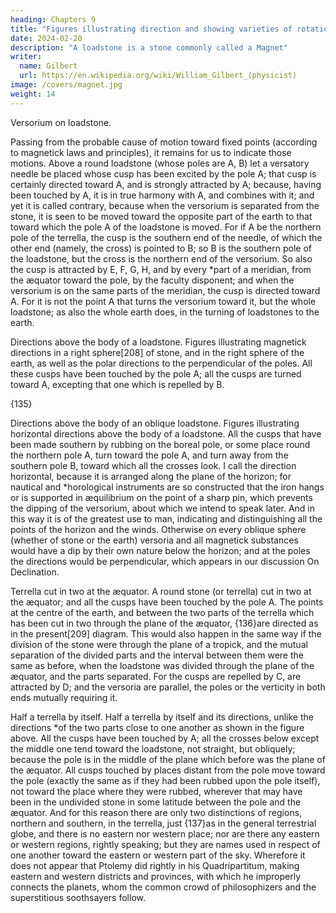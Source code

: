 ```yaml
---
heading: Chapters 9
title: "Figures illustrating direction and showing varieties of rotations"
date: 2024-02-20
description: "A loadstone is a stone commonly called a Magnet"
writer:
  name: Gilbert
  url: https://en.wikipedia.org/wiki/William_Gilbert_(physicist)
image: /covers/magnet.jpg
weight: 14
---
```



Versorium on loadstone.

Passing from the probable cause of motion toward fixed points (according to magnetick laws and principles), it remains for us to indicate those motions. Above a round loadstone (whose poles are A, B) let a versatory needle be placed whose cusp has been excited by the pole A; that cusp is certainly directed toward A, and is strongly attracted by A; because, having been touched by A, it is in true harmony with A, and combines with it; and yet it is called contrary, because when the versorium is separated from the stone, it is seen to be moved toward the opposite part of the earth to that toward which the pole A of the loadstone is moved. For if A be the northern pole of the terrella, the cusp is the southern end of the needle, of which the other end (namely, the cross) is pointed to B; so B is the southern pole of the loadstone, but the cross is the northern end of the versorium. So also the cusp is attracted by E, F, G, H, and by every *part of a meridian, from the æquator toward the pole, by the faculty disponent; and when the versorium is on the same parts of the meridian, the cusp is directed toward A. For it is not the point A that turns the versorium toward it, but the whole loadstone; as also the whole earth does, in the turning of loadstones to the earth.

Directions above the body of a loadstone.
Figures illustrating magnetick directions in a right sphere[208] of stone, and in the right sphere of the earth, as well as the polar directions to the perpendicular of the poles. All these cusps have been touched by the pole A; all the cusps are turned toward A, excepting that one which is repelled by B.

{135}

Directions above the body of an oblique loadstone.
Figures illustrating horizontal directions above the body of a loadstone. All the cusps that have been made southern by rubbing on the boreal pole, or some place round the northern pole A, turn toward the pole A, and turn away from the southern pole B, toward which all the crosses look. I call the direction horizontal, because it is arranged along the plane of the horizon; for nautical and *horological instruments are so constructed that the iron hangs or is supported in æquilibrium on the point of a sharp pin, which prevents the dipping of the versorium, about which we intend to speak later. And in this way it is of the greatest use to man, indicating and distinguishing all the points of the horizon and the winds. Otherwise on every oblique sphere (whether of stone or the earth) versoria and all magnetick substances would have a dip by their own nature below the horizon; and at the poles the directions would be perpendicular, which appears in our discussion On Declination.

Terrella cut in two at the æquator.
A round stone (or terrella) cut in two at the æquator; and all the cusps have been touched by the pole A. The points at the centre of the earth, and between the two parts of the terrella which has been cut in two through the plane of the æquator, {136}are directed as in the present[209] diagram. This would also happen in the same way if the division of the stone were through the plane of a tropick, and the mutual separation of the divided parts and the interval between them were the same as before, when the loadstone was divided through the plane of the æquator, and the parts separated. For the cusps are repelled by C, are attracted by D; and the versoria are parallel, the poles or the verticity in both ends mutually requiring it.

Half a terrella by itself.
Half a terrella by itself and its directions, unlike the directions *of the two parts close to one another as shown in the figure above. All the cusps have been touched by A; all the crosses below except the middle one tend toward the loadstone, not straight, but obliquely; because the pole is in the middle of the plane which before was the plane of the æquator. All cusps touched by places distant from the pole move toward the pole (exactly the same as if they had been rubbed upon the pole itself), not toward the place where they were rubbed, wherever that may have been in the undivided stone in some latitude between the pole and the æquator. And for this reason there are only two distinctions of regions, northern and southern, in the terrella, just {137}as in the general terrestrial globe, and there is no eastern nor western place; nor are there any eastern or western regions, rightly speaking; but they are names used in respect of one another toward the eastern or western part of the sky. Wherefore it does not appear that Ptolemy did rightly in his Quadripartitum, making eastern and western districts and provinces, with which he improperly connects the planets, whom the common crowd of philosophizers and the superstitious soothsayers follow.



